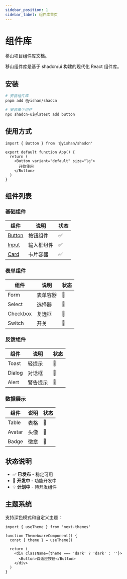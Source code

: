 ```yaml
---
sidebar_position: 1
sidebar_label: 组件库首页
---
```


# 组件库

移山项目组件库文档。

移山组件库是基于 shadcn/ui 构建的现代化 React 组件库。

## 安装

```bash
# 安装组件库
pnpm add @yishan/shadcn

# 安装单个组件
npx shadcn-ui@latest add button
```

## 使用方式

```tsx
import { Button } from '@yishan/shadcn'

export default function App() {
  return (
    <Button variant="default" size="lg">
      开始使用
    </Button>
  )
}
```

## 组件列表

### 基础组件

| 组件 | 说明 | 状态 |
|---|---|---|
| [Button](/docs/components/button) | 按钮组件 | ✅ |
| [Input](/docs/components/input) | 输入框组件 | ✅ |
| [Card](/docs/components/card) | 卡片容器 | ✅ |

### 表单组件

| 组件 | 说明 | 状态 |
|---|---|---|
| Form | 表单容器 | 🚧 |
| Select | 选择器 | 🚧 |
| Checkbox | 复选框 | 🚧 |
| Switch | 开关 | 🚧 |

### 反馈组件

| 组件 | 说明 | 状态 |
|---|---|---|
| Toast | 轻提示 | 🚧 |
| Dialog | 对话框 | 🚧 |
| Alert | 警告提示 | 🚧 |

### 数据展示

| 组件 | 说明 | 状态 |
|---|---|---|
| Table | 表格 | 🚧 |
| Avatar | 头像 | 🚧 |
| Badge | 徽章 | 🚧 |

## 状态说明

- ✅ **已发布** - 稳定可用
- 🚧 **开发中** - 功能开发中
- 💡 **计划中** - 待开发组件

## 主题系统

支持深色模式和自定义主题：

```tsx
import { useTheme } from 'next-themes'

function ThemeAwareComponent() {
  const { theme } = useTheme()
  
  return (
    <div className={theme === 'dark' ? 'dark' : ''}>
      <Button>自适应按钮</Button>
    </div>
  )
}
```